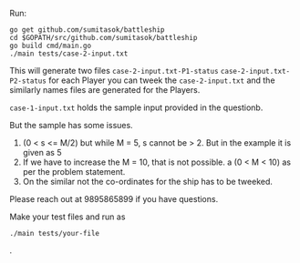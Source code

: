 Run:

```
go get github.com/sumitasok/battleship
cd $GOPATH/src/github.com/sumitasok/battleship
go build cmd/main.go
./main tests/case-2-input.txt
```

This will generate two files `case-2-input.txt-P1-status` `case-2-input.txt-P2-status` for each Player
you can tweek the `case-2-input.txt` and the similarly names files are generated for the Players.

`case-1-input.txt` holds the sample input provided in the questionb.

But the sample has some issues.

 1. (0 < s <= M/2) but while M = 5, s cannot be > 2. But in the example it is given as 5
 2. If we have to increase the M = 10, that is not possible. a (0 < M < 10) as per the problem statement.
 3. On the similar not the co-ordinates for the ship has to be tweeked.

 Please reach out at 9895865899 if you have questions.

 Make your test files and run as

 ```
 ./main tests/your-file
 ```


.